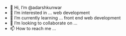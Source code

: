 - 👋 Hi, I’m @adarshkunwar
- 👀 I’m interested in ... web development
- 🌱 I’m currently learning ... front end web development
- 💞️ I’m looking to collaborate on ...
- 📫 How to reach me ...

<!---
adarshkunwar/adarshkunwar is a ✨ special ✨ repository because its `README.md` (this file) appears on your GitHub profile.
You can click the Preview link to take a look at your changes.
--->
